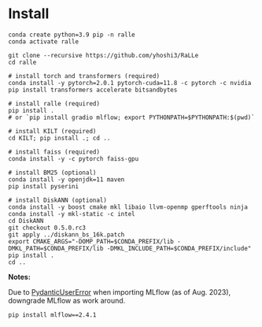 
# Install

```
conda create python=3.9 pip -n ralle
conda activate ralle

git clone --recursive https://github.com/yhoshi3/RaLLe
cd ralle

# install torch and transformers (required)
conda install -y pytorch=2.0.1 pytorch-cuda=11.8 -c pytorch -c nvidia
pip install transformers accelerate bitsandbytes

# install ralle (required)
pip install .
# or `pip install gradio mlflow; export PYTHONPATH=$PYTHONPATH:$(pwd)`

# install KILT (required)
cd KILT; pip install .; cd ..

# install faiss (required)
conda install -y -c pytorch faiss-gpu

# install BM25 (optional)
conda install -y openjdk=11 maven
pip install pyserini

# install DiskANN (optional)
conda install -y boost cmake mkl libaio llvm-openmp gperftools ninja
conda install -y mkl-static -c intel
cd DiskANN
git checkout 0.5.0.rc3
git apply ../diskann_bs_16k.patch
export CMAKE_ARGS="-DOMP_PATH=$CONDA_PREFIX/lib -DMKL_PATH=$CONDA_PREFIX/lib -DMKL_INCLUDE_PATH=$CONDA_PREFIX/include"
pip install .
cd ..
```

**Notes:**

Due to [PydanticUserError](https://github.com/mlflow/mlflow/issues/9331) when importing MLflow (as of Aug. 2023), downgrade MLflow as work around.

```bash
pip install mlflow==2.4.1
```
